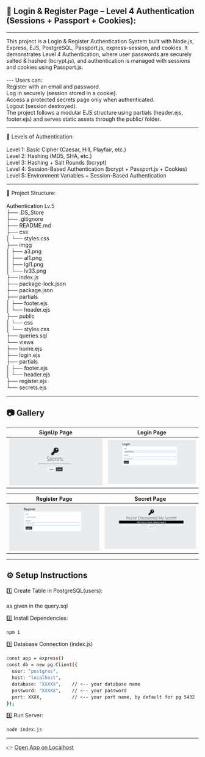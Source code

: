 ## 🔐 Login & Register Page – Level 4 Authentication (Sessions + Passport + Cookies):
---



This project is a Login & Register Authentication System built with Node.js, Express, EJS, PostgreSQL, Passport.js, express-session, and cookies.
It demonstrates Level 4 Authentication, where user passwords are securely salted & hashed (bcrypt.js), and authentication is managed with sessions and cookies using Passport.js.<br><br> ---
Users can:<br>
Register with an email and password.<br>
Log in securely (session stored in a cookie).<br>
Access a protected secrets page only when authenticated.<br>
Logout (session destroyed).<br>
The project follows a modular EJS structure using partials (header.ejs, footer.ejs) and serves static assets through the public/ folder.<br>


---
🔑 Levels of Authentication:<br><br>
Level 1: Basic Cipher (Caesar, Hill, Playfair, etc.)<br>
Level 2: Hashing (MD5, SHA, etc.)<br>
Level 3: Hashing + Salt Rounds (bcrypt)<br>
Level 4: Session-Based Authentication (bcrypt + Passport.js + Cookies)<br>
Level 5: Environment Variables + Session-Based Authentication<br>


---
📂 Project Structure:<br><br>
Authentication Lv.5<br>
├── .DS_Store<br>
├── .gitignore<br>
├── README.md<br>
├── css<br>
│ └── styles.css<br>
├── imgg<br>
│ ├── a3.png<br>
│ ├── al1.png<br>
│ ├── lgl1.png<br>
│ └── lv33.png<br>
├── index.js<br>
├── package-lock.json<br>
├── package.json<br>
├── partials<br>
│ ├── footer.ejs<br>
│ └── header.ejs<br>
├── public<br>
│ └── css<br>
│ └── styles.css<br>
├── queries.sql<br>
└── views<br>
├── home.ejs<br>
├── login.ejs<br>
├── partials<br>
│ ├── footer.ejs<br>
│ └── header.ejs<br>
├── register.ejs<br>
└── secrets.ejs<br>

---


## 📷 Gallery

| SignUp Page | Login Page |
|-------------|------------|
| ![lgl1](./imgg/lgl1.png) | ![a3](./imgg/a3.png) |

| Register Page | Secret Page |
|---------------|-------------|
| ![al1](./imgg/al1.png) | ![lv33](./imgg/lv33.png) |


---

## ⚙️ Setup Instructions

 1️⃣ Create Table in PostgreSQL(users):
 <br><br>
as given in the query.sql
 <br>
 
2️⃣ Install Dependencies:
```bash
npm i

```

3️⃣ Database Connection (index.js)
```bash
const app = express()
const db = new pg.Client({
  user: "postgres",
  host: "localhost",
  database: "XXXXX",    // <-- your database name
  password: "XXXXX",    // <-- your password
  port: XXXX,           // <-- your port name, by default for pg 5432
});
```
4️⃣ Run Server:
```bash
node index.js
```
---
👉 [Open App on Localhost](http://localhost:3000)
